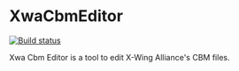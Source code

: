# XwaCbmEditor

[![Build status](https://ci.appveyor.com/api/projects/status/ve3pnpdsa9ihngel/branch/master?svg=true)](https://ci.appveyor.com/project/JeremyAnsel/xwacbmeditor/branch/master)

Xwa Cbm Editor is a tool to edit X-Wing Alliance's CBM files.
